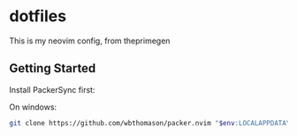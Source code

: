 # dotfiles

This is my neovim config, from theprimegen

## Getting Started

Install PackerSync first:

On windows:

```bash
git clone https://github.com/wbthomason/packer.nvim "$env:LOCALAPPDATA\nvim-data\site\pack\packer\start\packer.nvim"
```